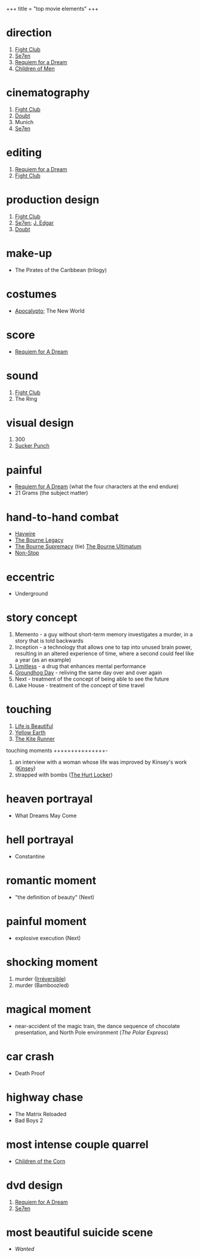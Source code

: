 +++
title = "top movie elements"
+++

direction
=========

1.  [Fight Club]
2.  [Se7en]
3.  [Requiem for a Dream]
4.  [Children of Men]

cinematography
==============

1.  [Fight Club]
2.  [Doubt]
3.  Munich
4.  [Se7en]

editing
=======

1.  [Requiem for a Dream]
2.  [Fight Club]

production design
=================

1.  [Fight Club]
2.  [Se7en]; [J. Edgar]
3.  [Doubt]

make-up
=======

-   The Pirates of the Caribbean (trilogy)

costumes
========

-   [Apocalypto]; The New World

score
=====

-   [Requiem for A Dream]

sound
=====

1.  [Fight Club]
2.  The Ring

visual design
=============

1.  300
2.  [Sucker Punch]

painful
=======

-   [Requiem for A Dream] (what the four characters at the end endure)
-   21 Grams (the subject matter)

hand-to-hand combat
===================

-   [Haywire]
-   [The Bourne Legacy]
-   [The Bourne Supremacy] (tie) [The Bourne Ultimatum]
-   [Non-Stop]

eccentric
=========

-   Underground

story concept
=============

1.  Memento - a guy without short-term memory investigates a murder, in
    a story that is told backwards
2.  Inception - a technology that allows one to tap into unused brain
    power, resulting in an altered experience of time, where a second
    could feel like a year (as an example)
3.  [Limitless] - a drug that enhances mental performance
4.  [Groundhog Day] - reliving the same day over and over again
5.  Next - treatment of the concept of being able to see the future
6.  Lake House - treatment of the concept of time travel

touching
========

1.  [Life is Beautiful]
2.  [Yellow Earth]
3.  [The Kite Runner][Life is Beautiful]

touching moments
+++++++++++++++-

1.  an interview with a woman whose life was improved by Kinsey\'s work
    ([Kinsey])
2.  strapped with bombs ([The Hurt Locker])

heaven portrayal
================

-   What Dreams May Come

hell portrayal
==============

-   Constantine

romantic moment
===============

-   \"the definition of beauty\" (Next)

painful moment
==============

-   explosive execution (Next)

shocking moment
===============

1.  murder ([Irréversible])
2.  murder (Bamboozled)

magical moment
==============

-   near-accident of the magic train, the dance sequence of chocolate
    presentation, and North Pole environment (*The Polar Express*)

car crash
=========

-   Death Proof

highway chase
=============

-   The Matrix Reloaded
-   Bad Boys 2

most intense couple quarrel
===========================

-   [Children of the Corn]

dvd design
==========

1.  [Requiem for A Dream]
2.  [Se7en]

most beautiful suicide scene
============================

-   *Wanted*

  [Fight Club]: http://movies.tshepang.net/fight-club-1999
  [Se7en]: http://movies.tshepang.net/se7en-1995
  [Requiem for a Dream]: http://movies.tshepang.net/requiem-for-a-dream-2000
  [Children of Men]: http://movies.tshepang.net/children-of-men-2006
  [Doubt]: http://movies.tshepang.net/doubt-2008
  [J. Edgar]: http://movies.tshepang.net/j-edgar-2011
  [Apocalypto]: http://movies.tshepang.net/apocalypto-2006
  [Sucker Punch]: http://movies.tshepang.net/sucker-punch-2011
  [Haywire]: http://movies.tshepang.net/haywire
  [The Bourne Legacy]: http://movies.tshepang.net/the-bourne-legacy-2012
  [The Bourne Supremacy]: http://movies.tshepang.net/the-bourne-supremacy-2004
  [The Bourne Ultimatum]: http://movies.tshepang.net/the-bourne-ultimatum-2007
  [Non-Stop]: http://movies.tshepang.net/non-stop
  [Limitless]: http://movies.tshepang.net/limitless-2011
  [Groundhog Day]: http://movies.tshepang.net/groundhog-day-1993
  [Life is Beautiful]: http://movies.tshepang.net/many-many-recent-movies
  [Yellow Earth]: http://movies.tshepang.net/yellow-earth-1984
  [Kinsey]: http://movies.tshepang.net/kinsey-2004
  [The Hurt Locker]: http://movies.tshepang.net/recent-movies-2010-05-06
  [Irréversible]: http://movies.tshepang.net/irreversible-2002
  [Children of the Corn]: http://movies.tshepang.net/children-of-the-corn-2009
